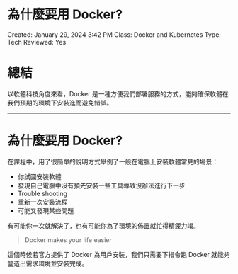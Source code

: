 # 為什麼要用 Docker?

Created: January 29, 2024 3:42 PM
Class: Docker and Kubernetes
Type: Tech
Reviewed: Yes

# 總結

以軟體科技角度來看，Docker 是一種方便我們部署服務的方式，能夠確保軟體在我們預期的環境下安裝進而避免錯誤。

---

# 為什麼要用 Docker?

在課程中，用了很簡單的說明方式舉例了一般在電腦上安裝軟體常見的場景：

- 你試圖安裝軟體
- 發現自己電腦中沒有預先安裝一些工具導致沒辦法進行下一步
- Trouble shooting
- 重新一次安裝流程
- 可能又發現某些問題

有可能你一次就解決了，也有可能你為了環境的佈置就忙得精疲力竭。

> Docker makes your life easier
> 

這個時候若官方提供了 Docker 為用戶安裝，我們只需要下指令跑 Docker 就能夠營造出需求環境並安裝完成。
